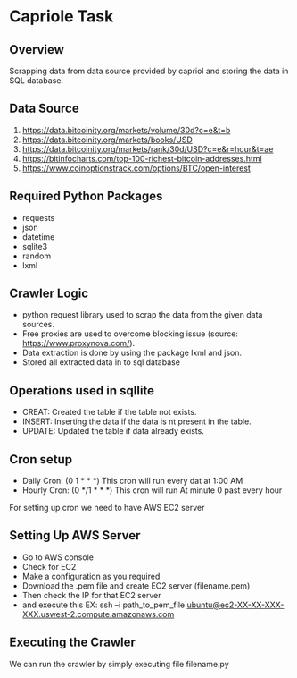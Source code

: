 # Capriole Task

## Overview

Scrapping data from data source provided by capriol and storing the data in SQL database.

## Data Source

1) https://data.bitcoinity.org/markets/volume/30d?c=e&t=b
2) https://data.bitcoinity.org/markets/books/USD
3) https://data.bitcoinity.org/markets/rank/30d/USD?c=e&r=hour&t=ae
4) https://bitinfocharts.com/top-100-richest-bitcoin-addresses.html
5) https://www.coinoptionstrack.com/options/BTC/open-interest

## Required Python Packages

- requests
- json
- datetime
- sqlite3
- random
- lxml

## Crawler Logic

- python request library used to scrap the data from the given data sources.
- Free proxies are used to overcome blocking issue (source: https://www.proxynova.com/).
- Data extraction is done by using the package lxml and json.
- Stored all extracted data in to sql database

## Operations used in sqllite

- CREAT: Created the table if the table not exists.
- INSERT: Inserting the data if the data is nt present in the table.
- UPDATE: Updated the table if data already exists.

## Cron setup

- Daily Cron: (0 1 * * *) This cron will run every dat at 1:00 AM
- Hourly Cron: (0 */1 * * *) This cron will run At minute 0 past every hour

For setting up cron we need to have AWS EC2 server

##  Setting Up AWS Server

- Go to AWS console
- Check for EC2
- Make a configuration as you required
- Download the .pem file and create EC2 server (filename.pem)
- Then check the IP for that EC2 server 
- and execute this EX: ssh –i path_to_pem_file ubuntu@ec2-XX-XX-XXX-XXX.uswest-2.compute.amazonaws.com

## Executing the Crawler

We can run the crawler by simply executing file filename.py
